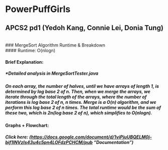 # PowerPuffGirls
## APCS2 pd1 (Yedoh Kang, Connie Lei, Donia Tung)

<br />
### MergeSort Algorithm Runtime & Breakdown
<br />
#### Runtime: O(nlogn)

#### Brief Explanation:
##### *Detailed analysis in MergeSortTester.java
##### On each array, the number of halves, until we have arrays of length 1, is determined by log base 2 of n. Then, when we merge the arrays, we iterate through the total length of the arrays, where the number of iterations is log base 2 of n, n times. Merge is a O(n) algorithm, and we perform this log base 2 of n times. The total runtime would be the sum of these two, which is 2n(log base 2 of n), which simplifies to O(nlogn).

#### Graphs + Flowchart:
##### Click here: (https://docs.google.com/document/d/1viPjuUBQELM0j-bif1lNVzls43u4c5pn4LOFdzPCHCM/pub “Documentation”)

